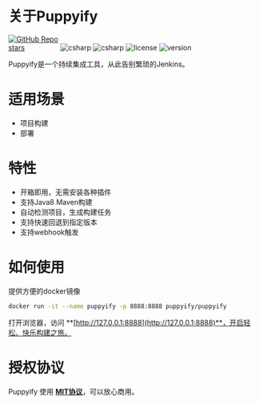 # 关于Puppyify

<p>
  <a href="https://github.com/puppyify/puppyify" class="link github-link" target="_blank"><img style="max-width: 100px;" alt="GitHub Repo stars" src="https://img.shields.io/github/stars/puppyify/puppyify?style=social"></a>
  <img alt="csharp" src="https://img.shields.io/badge/language-python-yellow.svg">
  <img alt="csharp" src="https://img.shields.io/badge/language-vue-brightgreen.svg">
  <img alt="license" src="https://img.shields.io/badge/license-MIT-blue.svg">
  <img alt="version" src="https://img.shields.io/badge/version-0.1.0-brightgreen">
</p>

Puppyify是一个持续集成工具，从此告别繁琐的Jenkins。

# 适用场景

- 项目构建
- 部署

# 特性

- 开箱即用，无需安装各种插件
- 支持Java8 Maven构建
- 自动检测项目，生成构建任务
- 支持快速回退到指定版本
- 支持webhook触发

# 如何使用

提供方便的docker镜像

```bash
docker run -it --name puppyify -p 8888:8888 puppyify/puppyify
```

打开浏览器，访问 **[http://127.0.0.1:8888](http://127.0.0.1:8888)**，开启轻松、快乐构建之旅。


# 授权协议

Puppyify 使用 **[MIT协议](https://github.com/puppyify/puppyify/blob/master/LICENSE.txt)**，可以放心商用。
